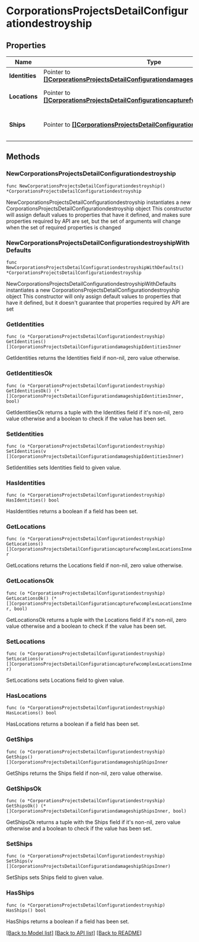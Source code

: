 # CorporationsProjectsDetailConfigurationdestroyship

## Properties

Name | Type | Description | Notes
------------ | ------------- | ------------- | -------------
**Identities** | Pointer to [**[]CorporationsProjectsDetailConfigurationdamageshipIdentitiesInner**](CorporationsProjectsDetailConfigurationdamageshipIdentitiesInner.md) | Identity of capsuleer | [optional] 
**Locations** | Pointer to [**[]CorporationsProjectsDetailConfigurationcapturefwcomplexLocationsInner**](CorporationsProjectsDetailConfigurationcapturefwcomplexLocationsInner.md) | Location of capsuleer&#39;s ship | [optional] 
**Ships** | Pointer to [**[]CorporationsProjectsDetailConfigurationdamageshipShipsInner**](CorporationsProjectsDetailConfigurationdamageshipShipsInner.md) | Ship-type of capsuleer&#39;s ship | [optional] 

## Methods

### NewCorporationsProjectsDetailConfigurationdestroyship

`func NewCorporationsProjectsDetailConfigurationdestroyship() *CorporationsProjectsDetailConfigurationdestroyship`

NewCorporationsProjectsDetailConfigurationdestroyship instantiates a new CorporationsProjectsDetailConfigurationdestroyship object
This constructor will assign default values to properties that have it defined,
and makes sure properties required by API are set, but the set of arguments
will change when the set of required properties is changed

### NewCorporationsProjectsDetailConfigurationdestroyshipWithDefaults

`func NewCorporationsProjectsDetailConfigurationdestroyshipWithDefaults() *CorporationsProjectsDetailConfigurationdestroyship`

NewCorporationsProjectsDetailConfigurationdestroyshipWithDefaults instantiates a new CorporationsProjectsDetailConfigurationdestroyship object
This constructor will only assign default values to properties that have it defined,
but it doesn't guarantee that properties required by API are set

### GetIdentities

`func (o *CorporationsProjectsDetailConfigurationdestroyship) GetIdentities() []CorporationsProjectsDetailConfigurationdamageshipIdentitiesInner`

GetIdentities returns the Identities field if non-nil, zero value otherwise.

### GetIdentitiesOk

`func (o *CorporationsProjectsDetailConfigurationdestroyship) GetIdentitiesOk() (*[]CorporationsProjectsDetailConfigurationdamageshipIdentitiesInner, bool)`

GetIdentitiesOk returns a tuple with the Identities field if it's non-nil, zero value otherwise
and a boolean to check if the value has been set.

### SetIdentities

`func (o *CorporationsProjectsDetailConfigurationdestroyship) SetIdentities(v []CorporationsProjectsDetailConfigurationdamageshipIdentitiesInner)`

SetIdentities sets Identities field to given value.

### HasIdentities

`func (o *CorporationsProjectsDetailConfigurationdestroyship) HasIdentities() bool`

HasIdentities returns a boolean if a field has been set.

### GetLocations

`func (o *CorporationsProjectsDetailConfigurationdestroyship) GetLocations() []CorporationsProjectsDetailConfigurationcapturefwcomplexLocationsInner`

GetLocations returns the Locations field if non-nil, zero value otherwise.

### GetLocationsOk

`func (o *CorporationsProjectsDetailConfigurationdestroyship) GetLocationsOk() (*[]CorporationsProjectsDetailConfigurationcapturefwcomplexLocationsInner, bool)`

GetLocationsOk returns a tuple with the Locations field if it's non-nil, zero value otherwise
and a boolean to check if the value has been set.

### SetLocations

`func (o *CorporationsProjectsDetailConfigurationdestroyship) SetLocations(v []CorporationsProjectsDetailConfigurationcapturefwcomplexLocationsInner)`

SetLocations sets Locations field to given value.

### HasLocations

`func (o *CorporationsProjectsDetailConfigurationdestroyship) HasLocations() bool`

HasLocations returns a boolean if a field has been set.

### GetShips

`func (o *CorporationsProjectsDetailConfigurationdestroyship) GetShips() []CorporationsProjectsDetailConfigurationdamageshipShipsInner`

GetShips returns the Ships field if non-nil, zero value otherwise.

### GetShipsOk

`func (o *CorporationsProjectsDetailConfigurationdestroyship) GetShipsOk() (*[]CorporationsProjectsDetailConfigurationdamageshipShipsInner, bool)`

GetShipsOk returns a tuple with the Ships field if it's non-nil, zero value otherwise
and a boolean to check if the value has been set.

### SetShips

`func (o *CorporationsProjectsDetailConfigurationdestroyship) SetShips(v []CorporationsProjectsDetailConfigurationdamageshipShipsInner)`

SetShips sets Ships field to given value.

### HasShips

`func (o *CorporationsProjectsDetailConfigurationdestroyship) HasShips() bool`

HasShips returns a boolean if a field has been set.


[[Back to Model list]](../README.md#documentation-for-models) [[Back to API list]](../README.md#documentation-for-api-endpoints) [[Back to README]](../README.md)


